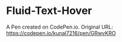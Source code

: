 # Fluid-Text-Hover

A Pen created on CodePen.io. Original URL: https://codepen.io/kunal7216/pen/GRwvKRO
